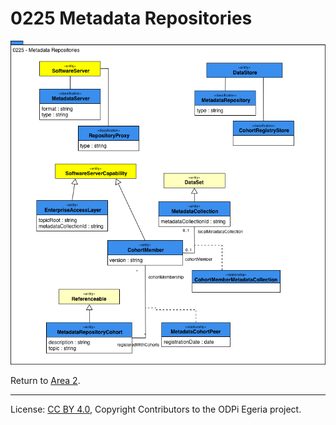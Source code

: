 <!-- SPDX-License-Identifier: CC-BY-4.0 -->
<!-- Copyright Contributors to the ODPi Egeria project. -->

# 0225 Metadata Repositories

![UML](0225-Metadata-Repositories.png#pagewidth)


Return to [Area 2](Area-2-models.md).

----
License: [CC BY 4.0](https://creativecommons.org/licenses/by/4.0/),
Copyright Contributors to the ODPi Egeria project.